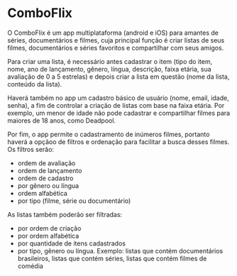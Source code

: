 # ComboFlix

O ComboFlix é um app multiplataforma (android e iOS) para amantes de séries, documentários e filmes, cuja principal função é criar listas de seus filmes, documentários e séries favoritos e compartilhar com seus amigos.

Para criar uma lista, é necessário antes cadastrar o item (tipo do item, nome, ano de lançamento, gênero, língua, descrição, faixa etária, sua avaliação de 0 a 5 estrelas) e depois criar a lista em questão (nome da lista, conteúdo da lista).

Haverá também no app um cadastro básico de usuário (nome, email, idade, senha), a fim de controlar a criação de listas com base na faixa etária. Por exemplo, um menor de idade não pode cadastrar e compartilhar filmes para maiores de 18 anos, como Deadpool.

Por fim, o app permite o cadastramento de inúmeros filmes, portanto haverá a opçãoo de filtros e ordenação para facilitar a busca desses filmes. Os filtros serão:

- ordem de avaliação
- ordem de lançamento
- ordem de cadastro
- por gênero ou língua
- ordem alfabética
- por tipo (filme, série ou documentário)

As listas também poderão ser filtradas:

- por ordem de criação
- por ordem alfabética
- por quantidade de itens cadastrados
- por tipo, gênero ou língua. Exemplo: listas que contém documentários brasileiros, listas que contém séries, listas que contém filmes de comédia